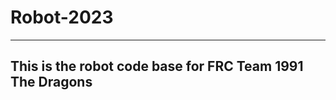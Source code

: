 # Robot-2023
--------------------------------------------------------------
## This is the robot code base for FRC Team 1991 The Dragons
